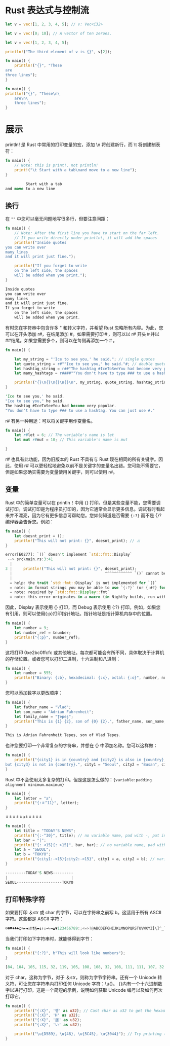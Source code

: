 # Rust 表达式与控制流

```rs
let v = vec![1, 2, 3, 4, 5]; // v: Vec<i32>

let v = vec![0; 10]; // A vector of ten zeroes.

let v = vec![1, 2, 3, 4, 5];

println!("The third element of v is {}", v[2]);
```

```rs
fn main() {
    println!("{}", "These
are
three lines");
}

fn main() {
println!("{}", "These\n\
    are\n\
    three lines");
}
```

# 展示

println! 是 Rust 中常用的打印变量的宏，添加 \n 将创建新行，而 \t 将创建制表符：

```rs
fn main() {
    // Note: this is print!, not println!
    print!("\t Start with a tab\nand move to a new line");
}

         Start with a tab
and move to a new line
```

## 换行

在 `""` 中您可以毫无问题地写很多行，但要注意间距：

```rs
fn main() {
    // Note: After the first line you have to start on the far left.
    // If you write directly under println!, it will add the spaces
    println!("Inside quotes
you can write over
many lines
and it will print just fine.");

    println!("If you forget to write
    on the left side, the spaces
    will be added when you print.");
}

Inside quotes
you can write over
many lines
and it will print just fine.
If you forget to write
    on the left side, the spaces
    will be added when you print.
```

有时您在字符串中包含许多 " 和转义字符，并希望 Rust 忽略所有内容。为此，您可以在开头添加 r#，在结尾添加 #。如果需要打印＃，则可以以 r# 开头＃并以##结尾。如果您需要多个，则可以在每侧再添加一个＃。

```rs
fn main() {

    let my_string = "'Ice to see you,' he said."; // single quotes
    let quote_string = r#""Ice to see you," he said."#; // double quotes
    let hashtag_string = r##"The hashtag #IceToSeeYou had become very popular."##; // Has one # so we need at least ##
    let many_hashtags = r####""You don't have to type ### to use a hashtag. You can just use #.""####; // Has three ### so we need at least ####

    println!("{}\n{}\n{}\n{}\n", my_string, quote_string, hashtag_string, many_hashtags);
}

'Ice to see you,' he said.
"Ice to see you," he said.
The hashtag #IceToSeeYou had become very popular.
"You don't have to type ### to use a hashtag. You can just use #."
```

r# 有另一种用途：可以将关键字用作变量名。

```rs
fn main() {
    let r#let = 6; // The variable's name is let
    let mut r#mut = 10; // This variable's name is mut

}
```

r# 也具有此功能，因为旧版本的 Rust 不具有与 Rust 现在相同的所有关键字。因此，使用 r# 可以更轻松地避免以前不是关键字的变量名出错。您可能不需要它，但是如果您确实需要为变量使用关键字，则可以使用 r#。

## 变量

Rust 中的简单变量可以在 println！中用 {} 打印。但是某些变量不能，您需要调试打印。调试打印是为程序员打印的，因为它通常会显示更多信息。调试有时看起来并不漂亮，因为它有更多信息可帮助您。您如何知道是否需要 `{:?}` 而不是 {}? 编译器会告诉您。例如：

```rs
fn main() {
    let doesnt_print = ();
    println!("This will not print: {}", doesnt_print); // ⚠️
}

error[E0277]: `()` doesn't implement `std::fmt::Display`
 --> src\main.rs:3:41
  |
3 |     println!("This will not print: {}", doesnt_print);
  |                                         ^^^^^^^^^^^^ `()` cannot be formatted with the default formatter
  |
  = help: the trait `std::fmt::Display` is not implemented for `()`
  = note: in format strings you may be able to use `{:?}` (or {:#?} for pretty-print) instead
  = note: required by `std::fmt::Display::fmt`
  = note: this error originates in a macro (in Nightly builds, run with -Z macro-backtrace for more info)
```

因此，Display 表示使用 {} 打印，而 Debug 表示使用 {:?} 打印。例如，如果您有引用，则可以使用{:p}打印指针地址。指针地址是指计算机内存中的位置。

```rs
fn main() {
    let number = 9;
    let number_ref = &number;
    println!("{:p}", number_ref);
}
```

这将打印 0xe2bc0ffcfc 或其他地址。每次都可能会有所不同，具体取决于计算机的存储位置。或者您可以打印二进制，十六进制和八进制：

```rs
fn main() {
    let number = 555;
    println!("Binary: {:b}, hexadecimal: {:x}, octal: {:o}", number, number, number);
}
```

您可以添加数字以更改顺序：

```rs
fn main() {
    let father_name = "Vlad";
    let son_name = "Adrian Fahrenheit";
    let family_name = "Țepeș";
    println!("This is {1} {2}, son of {0} {2}.", father_name, son_name, family_name);
}

This is Adrian Fahrenheit Țepeș, son of Vlad Țepeș.
```

也许您要打印一个非常复杂的字符串，并想在 {} 中添加名称。您可以这样做：

```rs
fn main() {
    println!("{city1} is in {country} and {city2} is also in {country},
but {city3} is not in {country}.", city1 = "Seoul", city2 = "Busan", city3 = "Tokyo", country = "Korea");
}
```

Rust 中不会使用太多复杂的打印。但是这是怎么做的：`{variable:padding alignment minimum.maximum}`

```rs
fn main() {
    let letter = "a";
    println!("{:ㅎ^11}", letter);
}

ㅎㅎㅎㅎㅎaㅎㅎㅎㅎㅎ

fn main() {
    let title = "TODAY'S NEWS";
    println!("{:-^30}", title); // no variable name, pad with -, put in centre, 30 characters long
    let bar = "|";
    println!("{: <15}{: >15}", bar, bar); // no variable name, pad with space, 15 characters each, one to the left, one to the right
    let a = "SEOUL";
    let b = "TOKYO";
    println!("{city1:-<15}{city2:->15}", city1 = a, city2 = b); // variable names city1 and city2, pad with -, one to the left, one to the right
}

---------TODAY'S NEWS---------
|                            |
SEOUL--------------------TOKYO
```

## 打印特殊字符

如果要打印 ＆str 或 char 的字节，可以在字符串之前写 b。这适用于所有 ASCII 字符。这些都是 ASCII 字符：

```rs
☺☻♥♦♣♠♫☼►◄↕‼¶§▬↨↑↓→∟↔▲▼123456789:;<=>?@ABCDEFGHIJKLMNOPQRSTUVWXYZ[\]^_`abcdefghijklmnopqrstuvwxyz{|}~
```

当我们打印如下字符串时，就能够得到字节：

```rs
fn main() {
    println!("{:?}", b"This will look like numbers");
}

[84, 104, 105, 115, 32, 119, 105, 108, 108, 32, 108, 111, 111, 107, 32, 108, 105, 107, 101, 32, 110, 117, 109, 98, 101, 114, 115]
```

对于 char，这称为字节，对于 ＆str，则称为字节字符串。还有一个 Unicode 转义符，可让您在字符串内打印任何 Unicode 字符：\u{}。 {}内有一个十六进制数字以进行打印。这是一个简短的示例，说明如何获取 Unicode 编号以及如何再次打印它。

```rs
fn main() {
    println!("{:X}", '행' as u32); // Cast char as u32 to get the hexadecimal value
    println!("{:X}", 'H' as u32);
    println!("{:X}", '居' as u32);
    println!("{:X}", 'い' as u32);

    println!("\u{D589}, \u{48}, \u{5C45}, \u{3044}"); // Try printing them with unicode escape \u
}
```
